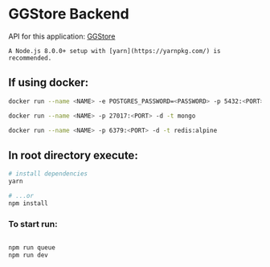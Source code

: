 # GGStore Backend

API for this application: [GGStore](https://github.com/ggondimrb/ggstore-frontend)

```
A Node.js 8.0.0+ setup with [yarn](https://yarnpkg.com/) is recommended.
```

## If using docker:

```bash
docker run --name <NAME> -e POSTGRES_PASSWORD=<PASSWORD> -p 5432:<PORT> -d postgres

docker run --name <NAME> -p 27017:<PORT> -d -t mongo

docker run --name <NAME> -p 6379:<PORT> -d -t redis:alpine
```

## In root directory execute:

```bash
# install dependencies
yarn

# ...or
npm install

```

### To start run:

```bash

npm run queue
npm run dev
```
